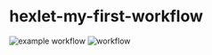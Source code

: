 # hexlet-my-first-workflow
![example workflow](https://github.com/github/docs/actions/workflows/main.yml/badge.svg)
![workflow](https://github.com/1romang1/hexlet-my-first-workflow/actions/workflows/hello-world.yml/badge.svg)